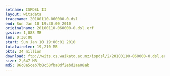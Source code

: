 ```yaml
---
setname: ISPDSL II
layout: witsdata
tracename: 20100110-060000-0.dsl
end: Sun Jan 10 19:30:00 2010
originalname: 20100110-060000-0.dsl.erf
gzsize: 1,088 MB
len: 0:30:00
start: Sun Jan 10 19:00:01 2010
totalwirelen: 19,210 MB
pkts: 34 million
download: ftp://wits.cs.waikato.ac.nz/ispdsl/2/20100110-060000-0.dsl.erf.gz
size: 2,647 MB
md5: 86c8a5ceb7b8c58fba0df2ebd2aa08ab
---
```

